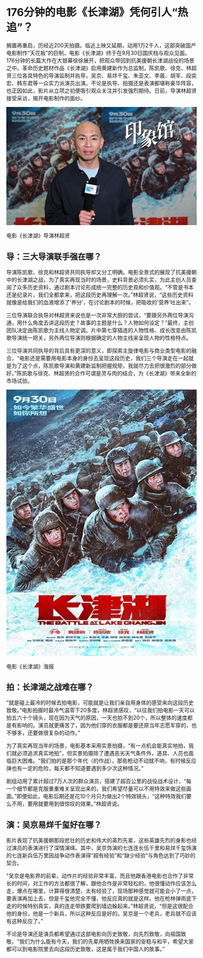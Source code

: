 
<!DOCTYPE html>
<html lang="zh-cn">
      <head>
           <meta charset="utf-8">
           <title>长津湖</title>
      </head>
      <body>
           <h1>176分钟的电影《长津湖》凭何引人“热追”？</h1>
           <p>搁置再重启，历经近200天拍摄。临近上映又延期，动用1万2千人，这部突破国产电影制作“天花板”的巨制，电影《长津湖》终于在9月30日国庆档与观众见面。176分钟的长篇大作在大银幕徐徐展开，把观众带回到抗美援朝长津湖战役的场景之中。革命历史题材作品《长津湖》启用黄建新作为总监制，陈凯歌、徐克、林超贤三位各具特色的导演监制并执导，吴京、易烊千玺、朱亚文、李晨、胡军、段奕宏、韩东君等一众实力派演员出演。不论是执导、拍摄还是表演都堪称豪华阵容，也正因如此，影片从立项之初便吸引观众关注并引发强烈期待。日前，导演林超贤接受采访，揭开电影制作的面纱。</p>
           <img src="1.jfif">
           <p>电影《长津湖》导演林超贤</p>
           <h2>导：三大导演联手强在哪？</h2>
           <p>导演陈凯歌、徐克和林超贤共同执导却又分工明确。电影全景式的展现了抗美援朝中的长津湖之战，为了真实再现当时的场景，史料背景必须扎实，为此主创人员查阅了众多历史资料，通过剧本讨论形成统一完整的历史观和价值观。“不管是书本还是纪录片，我们全都拿来，把这段历史再理解一次。”林超贤说，“这些历史资料就像是给我们的血液增添了‘养分’，在讨论剧本的时候，把吸收的‘营养’吐出来”。</p>
           <p>三位导演联合执导对林超贤来说也是一次非常大胆的尝试，“要跟另外两位导演沟通，用什么角度去讲这段历史？故事的主题是什么？人物如何设定？”最终，主创团队决定由陈凯歌为主线人物定调。片中第七穿插连的人物性格、成长改变由陈凯歌导演统一把关，另外两位导演则根据确定的人物主线来呈现人物的性格特点。</p>
           <p>三位导演共同执导的背后具有更深的意义，即探索主旋律电影与商业类型电影的融合，“电影还是需要用电影本身的身份去呈现这段历史，我们三个导演走在一起就是为了这个点，陈凯歌导演和黄建新监制把握规矩，我就尽力去把很激烈的部分做好。”陈凯歌与徐克、林超贤的合作可谓是灵与肉的结合，为《长津湖》带来全新的市场试验。</p>
           <img src="0.jfif">
           <p>电影《长津湖》海报</p>
           <h2>拍：长津湖之战难在哪？</h2>
           <p>“就是碰上最冷的时候去拍电影，可能就是让我们亲自用身体的感受来向这段历史致敬。”电影拍摄时最冷气温零下20多度，林超贤感叹，“以往我们拍电影一天可以拍五六十个镜头，现在因为天气的原因，一天也拍不到20个，所以整体的速度都是有影响的。演员就更痛苦了，因为他们穿的衣服都是要还原当年志愿军穿的，也不够多，还要做很复杂的动作。”</p>
           <p>为了真实再现当年的场景，电影基本采用实景拍摄，“有一点机会能真实地拍，我们就必须追求真实地拍”，但实景拍摄除了遭遇恶劣天气条件外，道具、人员也面临巨大困难。“我们拍的是那个年代（的作战），那些枪动不动就不响，有时候反应弹也有一定的危险，每天都不知道要遇到多少次这种情况。”</p>
           <p>剧组动用了累计超过7万人次的群众演员，搭建了超百公里的战役战术设计，“每一个细节都是克服重重难关呈现出来的，我们希望尽量可以不用特效来做这些画面。”即便如此，电影后期还是花10个月只为做出2个特效镜头，“这种特效我们要么不用，要用就要用到很惊叹的效果。”林超贤说。</p>
           <h2>演：吴京易烊千玺好在哪？</h2>
           <p>影片表现了抗美援朝那段悲壮的历史和伟大的英烈先辈，这些英雄先烈的身影也经过演员的表演进行了深情演绎。其中，吴京饰演的七连连长伍千里和易烊千玺饰演的七连新兵伍万里因战争动作表演得“超有经验”和“缺少经验”与角色达到了巧妙的契合。</p>
           <p>“吴京是电影界的前辈，动作片的经验非常丰富，而且他跟香港电影也合作了非常长的时间，对工作的方法都很了解，跟他合作是非常轻松的，他很懂动作应该怎么走，爆点在哪里，计算得很清楚，太有经验了，现场那种感觉就可能会小了一点，要表演再加上去，但是千玺他完全不懂，他反应真的就是这样。他在枪林弹雨底下走的时候特别真实，真的连走带跌要爬到墙边躲起来。”林超贤说，“但是这很配合他的身份，他是一个新兵，所以这种反应是好的。吴京是一个老兵，老兵就不应该有这种反应了。”</p>
           <p>不论是导演还是演员都希望通过这部电影向历史致敬，向先烈致敬，向祖国致敬，“我们为什么能有今天，我们的先辈用牺牲换来国家的安稳与和平，希望大家都可以到电影院里去向这段历史致敬，这是属于我们中国人的故事。”</p>
